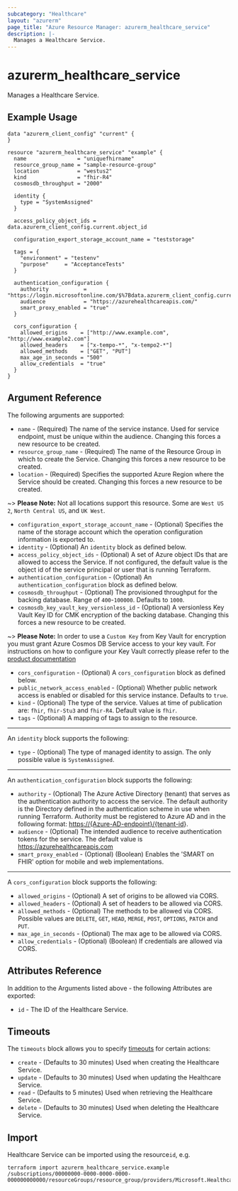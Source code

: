 ```yaml
---
subcategory: "Healthcare"
layout: "azurerm"
page_title: "Azure Resource Manager: azurerm_healthcare_service"
description: |-
  Manages a Healthcare Service.
---
```


# azurerm_healthcare_service

Manages a Healthcare Service.

## Example Usage

```hcl
data "azurerm_client_config" "current" {
}

resource "azurerm_healthcare_service" "example" {
  name                = "uniquefhirname"
  resource_group_name = "sample-resource-group"
  location            = "westus2"
  kind                = "fhir-R4"
  cosmosdb_throughput = "2000"

  identity {
    type = "SystemAssigned"
  }

  access_policy_object_ids = data.azurerm_client_config.current.object_id

  configuration_export_storage_account_name = "teststorage"

  tags = {
    "environment" = "testenv"
    "purpose"     = "AcceptanceTests"
  }

  authentication_configuration {
    authority           = "https://login.microsoftonline.com/$%7Bdata.azurerm_client_config.current.tenant_id%7D"
    audience            = "https://azurehealthcareapis.com/"
    smart_proxy_enabled = "true"
  }

  cors_configuration {
    allowed_origins    = ["http://www.example.com", "http://www.example2.com"]
    allowed_headers    = ["x-tempo-*", "x-tempo2-*"]
    allowed_methods    = ["GET", "PUT"]
    max_age_in_seconds = "500"
    allow_credentials  = "true"
  }
}
```

## Argument Reference

The following arguments are supported:

* `name` - (Required) The name of the service instance. Used for service endpoint, must be unique within the audience. Changing this forces a new resource to be created.
* `resource_group_name` - (Required) The name of the Resource Group in which to create the Service. Changing this forces a new resource to be created.
* `location` - (Required) Specifies the supported Azure Region where the Service should be created. Changing this forces a new resource to be created.

~> **Please Note:** Not all locations support this resource. Some are `West US 2`, `North Central US`, and `UK West`.

* `configuration_export_storage_account_name` - (Optional) Specifies the name of the storage account which the operation configuration information is exported to.
* `identity` - (Optional) An `identity` block as defined below.
* `access_policy_object_ids` - (Optional) A set of Azure object IDs that are allowed to access the Service. If not configured, the default value is the object id of the service principal or user that is running Terraform.
* `authentication_configuration` - (Optional) An `authentication_configuration` block as defined below.
* `cosmosdb_throughput` - (Optional) The provisioned throughput for the backing database. Range of `400`-`100000`. Defaults to `1000`.
* `cosmosdb_key_vault_key_versionless_id` - (Optional) A versionless Key Vault Key ID for CMK encryption of the backing database. Changing this forces a new resource to be created.

~> **Please Note:** In order to use a `Custom Key` from Key Vault for encryption you must grant Azure Cosmos DB Service access to your key vault. For instructions on how to configure your Key Vault correctly please refer to the [product documentation](https://docs.microsoft.com/azure/cosmos-db/how-to-setup-cmk#add-an-access-policy-to-your-azure-key-vault-instance)

* `cors_configuration` - (Optional) A `cors_configuration` block as defined below.
* `public_network_access_enabled` - (Optional) Whether public network access is enabled or disabled for this service instance. Defaults to `true`.
* `kind` - (Optional) The type of the service. Values at time of publication are: `fhir`, `fhir-Stu3` and `fhir-R4`. Default value is `fhir`.
* `tags` - (Optional) A mapping of tags to assign to the resource.

---
An `identity` block supports the following:

* `type` - (Optional) The type of managed identity to assign. The only possible value is `SystemAssigned`.

---
An `authentication_configuration` block supports the following:

* `authority` - (Optional) The Azure Active Directory (tenant) that serves as the authentication authority to access the service. The default authority is the Directory defined in the authentication scheme in use when running Terraform.
Authority must be registered to Azure AD and in the following format: <https://{Azure-AD-endpoint}/{tenant-id>}.
* `audience` - (Optional) The intended audience to receive authentication tokens for the service. The default value is <https://azurehealthcareapis.com>
* `smart_proxy_enabled` - (Optional) (Boolean) Enables the 'SMART on FHIR' option for mobile and web implementations.

---
A `cors_configuration` block supports the following:

* `allowed_origins` - (Optional) A set of origins to be allowed via CORS.
* `allowed_headers` - (Optional) A set of headers to be allowed via CORS.
* `allowed_methods` - (Optional) The methods to be allowed via CORS. Possible values are `DELETE`, `GET`, `HEAD`, `MERGE`, `POST`, `OPTIONS`, `PATCH` and `PUT`.
* `max_age_in_seconds` - (Optional) The max age to be allowed via CORS.
* `allow_credentials` - (Optional) (Boolean) If credentials are allowed via CORS.

## Attributes Reference

In addition to the Arguments listed above - the following Attributes are exported:

* `id` - The ID of the Healthcare Service.

## Timeouts

The `timeouts` block allows you to specify [timeouts](https://www.terraform.io/language/resources/syntax#operation-timeouts) for certain actions:

* `create` - (Defaults to 30 minutes) Used when creating the Healthcare Service.
* `update` - (Defaults to 30 minutes) Used when updating the Healthcare Service.
* `read` - (Defaults to 5 minutes) Used when retrieving the Healthcare Service.
* `delete` - (Defaults to 30 minutes) Used when deleting the Healthcare Service.

## Import

Healthcare Service can be imported using the resource`id`, e.g.

```shell
terraform import azurerm_healthcare_service.example /subscriptions/00000000-0000-0000-0000-000000000000/resourceGroups/resource_group/providers/Microsoft.HealthcareApis/services/service_name
```

